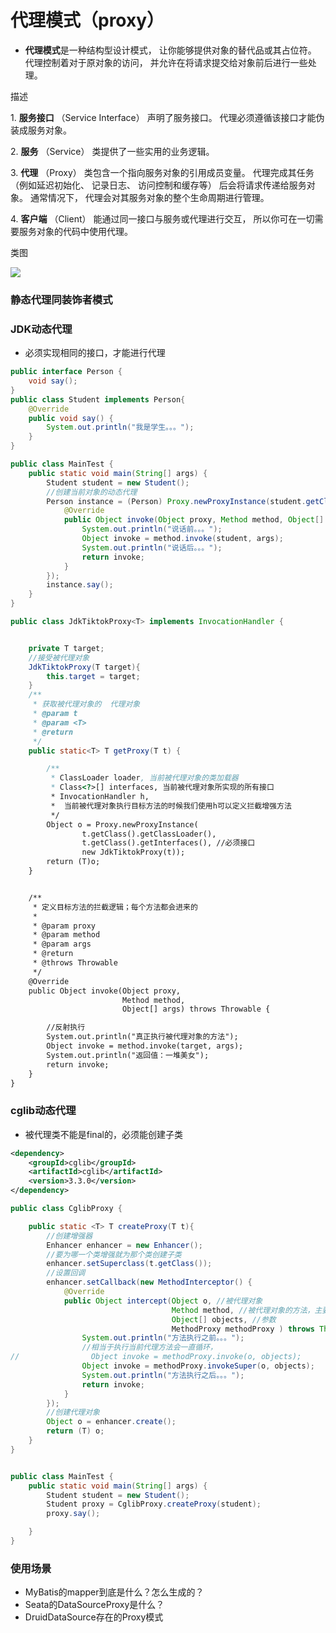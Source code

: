 # 代理模式（proxy）

-   **代理模式**是一种结构型设计模式， 让你能够提供对象的替代品或其占位符。 代理控制着对于原对象的访问， 并允许在将请求提交给对象前后进行一些处理。

描述

1\.  **服务接口** （Service Interface） 声明了服务接口。 代理必须遵循该接口才能伪装成服务对象。

2\.  **服务** （Service） 类提供了一些实用的业务逻辑。

3\.  **代理** （Proxy） 类包含一个指向服务对象的引用成员变量。 代理完成其任务 （例如延迟初始化、 记录日志、 访问控制和缓存等） 后会将请求传递给服务对象。 通常情况下， 代理会对其服务对象的整个生命周期进行管理。

4\.  **客户端** （Client） 能通过同一接口与服务或代理进行交互， 所以你可在一切需要服务对象的代码中使用代理。

类图

![](https://notes-pic-cjs.oss-cn-chengdu.aliyuncs.com/obsidian/image_-oMFW8MkC1.png)

### 静态代理同装饰者模式

### JDK动态代理

-   必须实现相同的接口，才能进行代理

```java
public interface Person {
    void say();
}
public class Student implements Person{
    @Override
    public void say() {
        System.out.println("我是学生。。。");
    }
}

public class MainTest {
    public static void main(String[] args) {
        Student student = new Student();
        //创建当前对象的动态代理
        Person instance = (Person) Proxy.newProxyInstance(student.getClass().getClassLoader(), student.getClass().getInterfaces(), new InvocationHandler() {
            @Override
            public Object invoke(Object proxy, Method method, Object[] args) throws Throwable {
                System.out.println("说话前。。。");
                Object invoke = method.invoke(student, args);
                System.out.println("说话后。。。");
                return invoke;
            }
        });
        instance.say();
    }
}


```

```java
public class JdkTiktokProxy<T> implements InvocationHandler {


    private T target;
    //接受被代理对象
    JdkTiktokProxy(T target){
        this.target = target;
    }
    /**
     * 获取被代理对象的  代理对象
     * @param t
     * @param <T>
     * @return
     */
    public static<T> T getProxy(T t) {

        /**
         * ClassLoader loader, 当前被代理对象的类加载器
         * Class<?>[] interfaces, 当前被代理对象所实现的所有接口
         * InvocationHandler h,
         *  当前被代理对象执行目标方法的时候我们使用h可以定义拦截增强方法
         */
        Object o = Proxy.newProxyInstance(
                t.getClass().getClassLoader(),
                t.getClass().getInterfaces(), //必须接口
                new JdkTiktokProxy(t));
        return (T)o;
    }


    /**
     * 定义目标方法的拦截逻辑；每个方法都会进来的
     *
     * @param proxy
     * @param method
     * @param args
     * @return
     * @throws Throwable
     */
    @Override
    public Object invoke(Object proxy,
                         Method method,
                         Object[] args) throws Throwable {

        //反射执行
        System.out.println("真正执行被代理对象的方法");
        Object invoke = method.invoke(target, args);
        System.out.println("返回值：一堆美女");
        return invoke;
    }
}

```

### cglib动态代理

-   被代理类不能是final的，必须能创建子类

```xml
<dependency>
    <groupId>cglib</groupId>
    <artifactId>cglib</artifactId>
    <version>3.3.0</version>
</dependency>
```

```java
public class CglibProxy {

    public static <T> T createProxy(T t){
        //创建增强器
        Enhancer enhancer = new Enhancer();
        //要为哪一个类增强就为那个类创建子类
        enhancer.setSuperclass(t.getClass());
        //设置回调
        enhancer.setCallback(new MethodInterceptor() {
            @Override
            public Object intercept(Object o, //被代理对象
                                    Method method, //被代理对象的方法，主要提供一些方法的元信息
                                    Object[] objects, //参数
                                    MethodProxy methodProxy ) throws Throwable {
                System.out.println("方法执行之前。。。");
                //相当于执行当前代理方法会一直循环，
//                Object invoke = methodProxy.invoke(o, objects);
                Object invoke = methodProxy.invokeSuper(o, objects);
                System.out.println("方法执行之后。。。");
                return invoke;
            }
        });
        //创建代理对象
        Object o = enhancer.create();
        return (T) o;
    }
}


public class MainTest {
    public static void main(String[] args) {
        Student student = new Student();
        Student proxy = CglibProxy.createProxy(student);
        proxy.say();

    }
}

```

### 使用场景

-   MyBatis的mapper到底是什么？怎么生成的？
-   Seata的DataSourceProxy是什么？
-   DruidDataSource存在的Proxy模式
